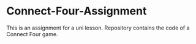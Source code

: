# Connect-Four-Assignment
This is an assignment for a uni lesson. Repository contains the code of a Connect Four game.
